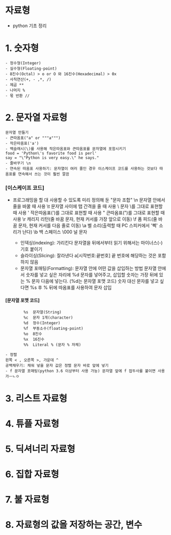 자료형
===================
* python 기초 정리

# 1. 숫자형
    - 정수형(Integer)
    - 실수형(Floating-point)
    - 8진수(Octal) > o or O 와 16진수(Hexadecimal) > 0x
    - 사칙연산(+, - ,*, /)
    - 제곱 **
    - 나머지 %
    - 몫 반환 //
    
# 2. 문자열 자료형
    문자열 만들기
    - 큰따옴표("a" or """a""")
    - 작은따옴표('a')
    - 백슬래시(\)를 사용해 작은따옴표와 큰따옴표를 문자열에 포함시키기
    food = 'Python\'s favorite food is perl'
    say = "\"Python is very easy.\" he says."
    - 줄바꾸기 \n
    - 연속된 따옴표 사용하기: 문자열이 여러 줄인 경우 이스케이프 코드를 사용하는 것보다 따옴표를 연속해서 쓰는 것이 훨씬 깔끔
###        [이스케이프 코드]
- 프로그래밍을 할 대 사용할 수 있도록 미리 정의해 둔 "문자 조합"
    \n	문자열 안에서 줄을 바꿀 때 사용
    \t	문자열 사이에 탭 간격을 줄 때 사용
    \\	문자 \를 그대로 표현할 때 사용
    \'	작은따옴표(')를 그대로 표현할 때 사용
    \"	큰따옴표(")를 그대로 표현할 때 사용
    \r	캐리지 리턴(줄 바꿈 문자, 현재 커서를 가장 앞으로 이동)
    \f	폼 피드(줄 바꿈 문자, 현재 커서를 다음 줄로 이동)
    \a	벨 소리(출력할 때 PC 스피커에서 '삑' 소리가 난다)
    \b	백 스페이스
    \000	널 문자
    
    
    - 인덱싱(indexing): 가리킨다
        문자열을 뒤에서부터 읽기 위해서는 마이너스(-) 기호 붙이기
    - 슬라이싱(Slicing): 잘라낸다
        a[시작번호:끝번호] 끝 번호에 해당하는 것은 포함하지 않음
    - 문자열 포매팅(Formatting): 문자열 안에 어떤 값을 삽입하는 방법
        문자열 안에서 숫자를 넣고 싶은 자리에 %d 문자를 넣어주고, 삽입할 숫자는 가장 뒤에 있는 % 문자 다음에 넣는다. (%d는 문자열 포맷 코드)
        숫자 대신 문자를 넣고 싶다면 %s 후 % 뒤에 따옴표를 사용하여 문자 삽입 
####        [문자열 포맷 코드]
            %s	문자열(String)
            %c	문자 1개(character)
            %d	정수(Integer)
            %f	부동소수(floating-point)
            %o	8진수
            %x	16진수
            %%	Literal % (문자 % 자체)
            
    - 정렬
    왼쪽 < , 오른쪽 >, 가운데 ^ 
    공백채우기: 채워 넣을 문자 값은 정렬 문자 바로 앞에 넣기
    - f 문자열 포매팅(python 3.6 이상부터 사용 가능) 문자열 앞에 f 접두사를 붙이면 사용 가ㅡㄴㅇ
    
# 3. 리스트 자료형
# 4. 튜플 자료형
# 5. 딕셔너리 자료형
# 6. 집합 자료형
# 7. 불 자료형
# 8. 자료형의 값을 저장하는 공간, 변수
